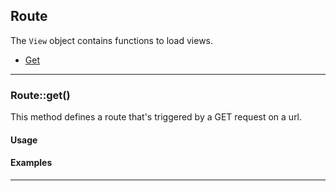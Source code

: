 ## Route

The `View` object contains functions to load views.

- [Get](#get)

___

<a name="get"></a>

### Route::get()

This method defines a route that's triggered by a GET request on a url.

#### Usage



#### Examples




___